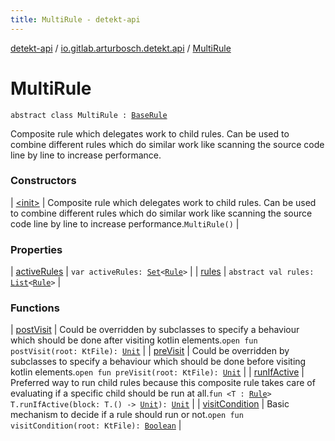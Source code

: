 ```yaml
---
title: MultiRule - detekt-api
---
```


[detekt-api](../../index.html) / [io.gitlab.arturbosch.detekt.api](../index.html) / [MultiRule](./index.html)

# MultiRule

`abstract class MultiRule : `[`BaseRule`](../-base-rule/index.html)

Composite rule which delegates work to child rules.
Can be used to combine different rules which do similar work like
scanning the source code line by line to increase performance.

### Constructors

| [&lt;init&gt;](-init-.html) | Composite rule which delegates work to child rules. Can be used to combine different rules which do similar work like scanning the source code line by line to increase performance.`MultiRule()` |

### Properties

| [activeRules](active-rules.html) | `var activeRules: `[`Set`](https://kotlinlang.org/api/latest/jvm/stdlib/kotlin.collections/-set/index.html)`<`[`Rule`](../-rule/index.html)`>` |
| [rules](rules.html) | `abstract val rules: `[`List`](https://kotlinlang.org/api/latest/jvm/stdlib/kotlin.collections/-list/index.html)`<`[`Rule`](../-rule/index.html)`>` |

### Functions

| [postVisit](post-visit.html) | Could be overridden by subclasses to specify a behaviour which should be done after visiting kotlin elements.`open fun postVisit(root: KtFile): `[`Unit`](https://kotlinlang.org/api/latest/jvm/stdlib/kotlin/-unit/index.html) |
| [preVisit](pre-visit.html) | Could be overridden by subclasses to specify a behaviour which should be done before visiting kotlin elements.`open fun preVisit(root: KtFile): `[`Unit`](https://kotlinlang.org/api/latest/jvm/stdlib/kotlin/-unit/index.html) |
| [runIfActive](run-if-active.html) | Preferred way to run child rules because this composite rule takes care of evaluating if a specific child should be run at all.`fun <T : `[`Rule`](../-rule/index.html)`> T.runIfActive(block: T.() -> `[`Unit`](https://kotlinlang.org/api/latest/jvm/stdlib/kotlin/-unit/index.html)`): `[`Unit`](https://kotlinlang.org/api/latest/jvm/stdlib/kotlin/-unit/index.html) |
| [visitCondition](visit-condition.html) | Basic mechanism to decide if a rule should run or not.`open fun visitCondition(root: KtFile): `[`Boolean`](https://kotlinlang.org/api/latest/jvm/stdlib/kotlin/-boolean/index.html) |

